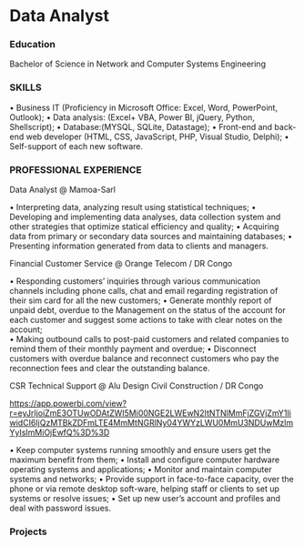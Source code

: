 # Data Analyst 

### Education
Bachelor of Science in Network and Computer Systems Engineering

### SKILLS 
•	Business IT (Proficiency in Microsoft Office: Excel, Word, PowerPoint, Outlook);
•	Data analysis: (Excel+ VBA, Power BI, jQuery, Python, Shellscript);
•	Database:(MYSQL, SQLite, Datastage);
•	Front-end and back-end web developer (HTML, CSS, JavaScript, PHP, Visual Studio, Delphi);
•	Self-support of each new software.
### PROFESSIONAL EXPERIENCE
Data Analyst  @ Mamoa-Sarl

•	Interpreting data, analyzing result using statistical techniques;
•	Developing and implementing data analyses, data collection system and other strategies that optimize statical efficiency and quality;
•	Acquiring data from primary or secondary data sources and maintaining databases;
•	Presenting information generated from data to clients and managers. 

Financial Customer Service @ Orange Telecom / DR Congo

•	Responding customers’ inquiries through various communication channels including phone calls, chat and email regarding registration of their sim card for all the new customers; 
•	Generate monthly report of unpaid debt, overdue to the Management on the status of the account for each customer and suggest some actions to take with clear notes on the account;   
•	Making outbound calls to post-paid customers and related companies to remind them of their monthly payment and overdue;
•	Disconnect customers with overdue balance and reconnect customers who pay the reconnection fees and clear the outstanding balance.   

CSR Technical Support @ Alu Design Civil Construction / DR Congo

https://app.powerbi.com/view?r=eyJrIjoiZmE3OTUwODAtZWI5Mi00NGE2LWEwN2ItNTNlMmFjZGVjZmY1IiwidCI6IjQzMTBkZDFmLTE4MmMtNGRlNy04YWYzLWU0MmU3NDUwMzlmYyIsImMiOjEwfQ%3D%3D


•	Keep computer systems running smoothly and ensure users get the maximum benefit from them; 
•	Install and configure computer hardware operating systems and applications;
•	Monitor and maintain computer systems and networks; 
•	Provide support in face-to-face capacity, over the phone or via remote desktop soft-ware, helping staff or clients to set up systems or resolve issues; 
•	Set up new user’s account and profiles and deal with password issues. 

### Projects
